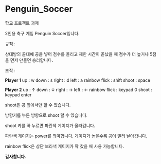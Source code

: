 # Penguin_Soccer
학교 프로젝트 과제


2인용 축구 게임 Penguin Soccer입니다.

규칙 :

상대방의 골대에 공을 넣어 점수를 올리고 제한 시간이 끝났을 때 점수가 더 높거나 5점을 먼저 만들면 승리합니다.

조작 : 

**Player 1** 
up : w
down : s
right : d
left : a
rainbow flick : shift
shoot : space

**Player 2** 
up : ↑
down : ↓
right : →
left : ←
rainbow flick : keypad 0
shoot : keypad enter

shoot은 공 앞에서만 할 수 있습니다.

방향키를 누른 방향으로 shoot 할 수 있습니다.

shoot 키를 꾹 누르면 파란색 게이지가 올라갑니다.

파란색 게이지는 power를 의미합니다. 게이지가 높을수록 공이 멀리 날아갑니다.

rainbow flick은 상단 보라색 게이지가 꽉 찼을 때 사용 가능합니다.




**감사합니다.**
